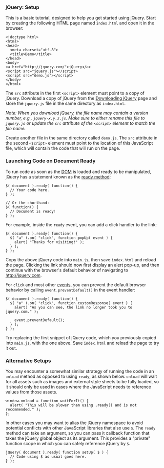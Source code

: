 <script>{
  "title": "How To Setup jQuery",
  "level": "beginner"
}</script>

### jQuery: Setup

This is a basic tutorial, designed to help you get started using jQuery. Start by creating the following HTML page named `index.html` and open it in the browser:

```
<!doctype html>
<html>
<head>
  <meta charset="utf-8">
  <title>Demo</title>
</head>
<body>
<a href="http://jquery.com/">jQuery</a>
<script src="jquery.js"></script>
<script src="demo.js"></script>
</body>
</html>
```

The `src` attribute in the first `<script>` element must point to a copy of jQuery. Download a copy of jQuery from the [Downloading jQuery](http://jquery.com/download/) page and store the `jquery.js` file in the same directory as `index.html`.

*Note: When you download jQuery, the file name may contain a version number, e.g., `jquery-x.y.z.js`. Make sure to either rename this file to `jquery.js` or update the `src` attribute of the `<script>` element to match the file name.*

Create another file in the same directory called `demo.js`. The `src` attribute in the second `<script>` element must point to the location of this JavaScript file, which will contain the code that will run on the page.

### Launching Code on Document Ready

To run code as soon as the [DOM](https://developer.mozilla.org/en-US/docs/Web/API/Document_Object_Model/Introduction) is loaded and ready to be manipulated, jQuery has a statement known as the [ready method](http://api.jquery.com/ready/):

```
$( document ).ready( function() {
  // Your code here.
} );

// Or the shorthand:
$( function() {
  // Document is ready!
} );
```

For example, inside the `ready` event, you can add a click handler to the link:

```
$( document ).ready( function() {
  $( "a" ).on( "click", function popUp( event ) {
    alert( "Thanks for visiting!" );
  } );
} );
```

Copy the above jQuery code into `main.js`, then save `index.html` and reload the page. Clicking the link should now first display an alert pop-up, and then continue with the browser's default behavior of navigating to http://jquery.com.

For `click` and most other [events](http://api.jquery.com/category/events/), you can prevent the default browser behavior by calling `event.preventDefault()` in the event handler:

```
$( document ).ready( function() {
  $( "a" ).on( "click", function customResponse( event ) {
    alert( "As you can see, the link no longer took you to jquery.com." );
    
    event.preventDefault();
  } );
} );
```

Try replacing the first snippet of jQuery code, which you previously copied into `main.js`, with the one above. Save `index.html` and reload the page to try it out.

### Alternative Setups

You may encounter a somewhat similar strategy of running the code in an `onload` method as opposed to using `ready`, as shown below. `onload` will wait for all assets such as images and external style sheets to be fully loaded, so it should only be used in cases where the JavaScript needs to reference values from those assets.

```
window.onload = function waitForIt() {
  alert( "This will be slower than using .ready() and is not recommended." );
};
```

In other cases you may want to alias the jQuery namespace to avoid potential conflicts with other JavaScript libraries that also use `$`. The `ready` method can take an argument, so you can pass it callback function that takes the jQuery global object as its argument. This provides a "private" function scope in which you can safely reference jQuery by `$`.

```
jQuery( document ).ready( function setUp( $ ) {
  // Code using $ as usual goes here.
} );
```